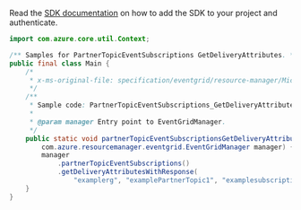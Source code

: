Read the [SDK documentation](https://github.com/Azure/azure-sdk-for-java/blob/azure-resourcemanager-eventgrid_1.1.0-beta.2/sdk/eventgrid/azure-resourcemanager-eventgrid/README.md) on how to add the SDK to your project and authenticate.

```java
import com.azure.core.util.Context;

/** Samples for PartnerTopicEventSubscriptions GetDeliveryAttributes. */
public final class Main {
    /*
     * x-ms-original-file: specification/eventgrid/resource-manager/Microsoft.EventGrid/preview/2021-06-01-preview/examples/PartnerTopicEventSubscriptions_GetDeliveryAttributes.json
     */
    /**
     * Sample code: PartnerTopicEventSubscriptions_GetDeliveryAttributes.
     *
     * @param manager Entry point to EventGridManager.
     */
    public static void partnerTopicEventSubscriptionsGetDeliveryAttributes(
        com.azure.resourcemanager.eventgrid.EventGridManager manager) {
        manager
            .partnerTopicEventSubscriptions()
            .getDeliveryAttributesWithResponse(
                "examplerg", "examplePartnerTopic1", "examplesubscription1", Context.NONE);
    }
}
```

